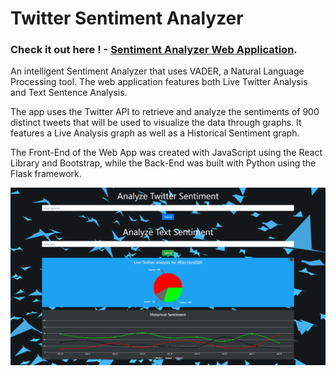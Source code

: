 # Twitter Sentiment Analyzer

### Check it out here ! - [Sentiment Analyzer Web Application](https://sreek-sentiments.herokuapp.com/).

An intelligent Sentiment Analyzer that uses VADER, a Natural Language Processing tool. The web application features both Live Twitter Analysis and Text Sentence Analysis.

The app uses the Twitter API to retrieve and analyze the sentiments of 900 distinct tweets that will be used to visualize the data through graphs. It features a Live Analysis graph as well as a Historical Sentiment graph.

The Front-End of the Web App was created with JavaScript using the React Library and Bootstrap, while the Back-End was built with Python using the Flask framework.

![Alt text](public/Analyzer.png)
